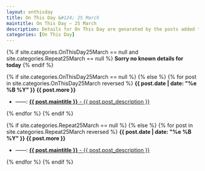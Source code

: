 ```yaml
---
layout: onthisday
title: On This Day &#124; 25 March
maintitle: On This Day — 25 March
description: Details for On This Day are genarated by the posts added to the website so the content is subject to changes/updates over time.
categories: [On This Day]
---
```


{% if site.categories.OnThisDay25March == null and site.categories.Repeat25March == null %}
<strong>Sorry no known details for today</strong>
{% endif %}

{% if site.categories.OnThisDay25March == null %}
{% else %}
{% for post in site.categories.OnThisDay25March reversed %}
<strong>{{ post.date | date: "%e %B %Y" }} {{ post.more }}</strong>
<ul>
<li> ——: <a href="{{ post.url }}"><strong>{{ post.maintitle }}</strong> - {{ post.post_description }}</a></li>
</ul>
{% endfor %}
{% endif %}

{% if site.categories.Repeat25March == null %}
{% else %}
{% for post in site.categories.Repeat25March reversed %}
<strong>{{ post.date | date: "%e %B %Y" }} {{ post.more }}</strong>
<ul>
<li> ——: <a href="{{ post.url }}"><strong>{{ post.maintitle }}</strong> - {{ post.post_description }}</a></li>
</ul>
{% endfor %}
{% endif %}
